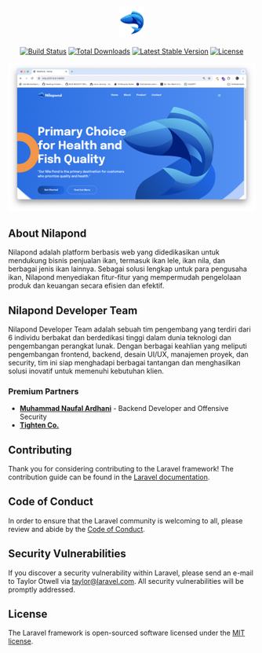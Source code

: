 <p align="center"><a href="https://nilapond.com" target="_blank"><img src="src/logo.png" width="50" alt="Nilapond Logo"></a></p>

<p align="center">
<a href="https://github.com/laravel/framework/actions"><img src="https://github.com/laravel/framework/workflows/tests/badge.svg" alt="Build Status"></a>
<a href="https://packagist.org/packages/laravel/framework"><img src="https://img.shields.io/packagist/dt/laravel/framework" alt="Total Downloads"></a>
<a href="https://packagist.org/packages/laravel/framework"><img src="https://img.shields.io/packagist/v/laravel/framework" alt="Latest Stable Version"></a>
<a href="https://packagist.org/packages/laravel/framework"><img src="https://img.shields.io/packagist/l/laravel/framework" alt="License"></a>
</p>

<img src="src/home.png">

## About Nilapond

Nilapond adalah platform berbasis web yang didedikasikan untuk mendukung bisnis penjualan ikan, termasuk ikan lele, ikan nila, dan berbagai jenis ikan lainnya. Sebagai solusi lengkap untuk para pengusaha ikan, Nilapond menyediakan fitur-fitur yang mempermudah pengelolaan produk dan keuangan secara efisien dan efektif.

## Nilapond Developer Team

Nilapond Developer Team adalah sebuah tim pengembang yang terdiri dari 6 individu berbakat dan berdedikasi tinggi dalam dunia teknologi dan pengembangan perangkat lunak. Dengan berbagai keahlian yang meliputi pengembangan frontend, backend, desain UI/UX, manajemen proyek, dan security, tim ini siap menghadapi berbagai tantangan dan menghasilkan solusi inovatif untuk memenuhi kebutuhan klien.

### Premium Partners

- **[Muhammad Naufal Ardhani](https://instagram.com/naufalardhani_/)** - Backend Developer and Offensive Security
- **[Tighten Co.](https://tighten.co)**

## Contributing

Thank you for considering contributing to the Laravel framework! The contribution guide can be found in the [Laravel documentation](https://laravel.com/docs/contributions).

## Code of Conduct

In order to ensure that the Laravel community is welcoming to all, please review and abide by the [Code of Conduct](https://laravel.com/docs/contributions#code-of-conduct).

## Security Vulnerabilities

If you discover a security vulnerability within Laravel, please send an e-mail to Taylor Otwell via [taylor@laravel.com](mailto:taylor@laravel.com). All security vulnerabilities will be promptly addressed.

## License

The Laravel framework is open-sourced software licensed under the [MIT license](https://opensource.org/licenses/MIT).
